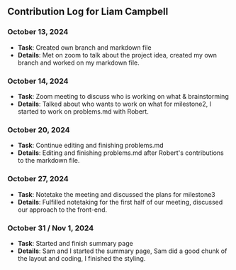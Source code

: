 ## Contribution Log for Liam Campbell

### October 13, 2024 
  - **Task**:  Created own branch and markdown file
  - **Details**: Met on zoom to talk about the project idea, created my own branch and worked on my markdown file.

### October 14, 2024
  - **Task**: Zoom meeting to discuss who is working on what & brainstorming
  - **Details**: Talked about who wants to work on what for milestone2, I started to work on problems.md with Robert.

### October 20, 2024
  - **Task**: Continue editing and finishing problems.md
  - **Details**: Editing and finishing problems.md after Robert's contributions to the markdown file. 

### October 27, 2024
  - **Task**: Notetake the meeting and discussed the plans for milestone3
  - **Details**: Fulfilled notetaking for the first half of our meeting, discussed our approach to the front-end.

### October 31 / Nov 1, 2024
  - **Task**: Started and finish summary page
  - **Details**: Sam and I started the summary page, Sam did a good chunk of the layout and coding, I finished the styling. 